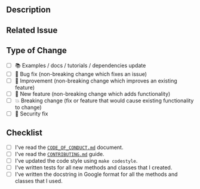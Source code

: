 ## Description

<!-- Add a more detailed description of the changes if needed. -->

## Related Issue

<!-- If your PR refers to a related issue, link it here. -->

## Type of Change

<!-- Mark with an `x` all the checkboxes that apply (like `[x]`) -->

- [ ] 📚 Examples / docs / tutorials / dependencies update
- [ ] 🔧 Bug fix (non-breaking change which fixes an issue)
- [ ] 🥂 Improvement (non-breaking change which improves an existing feature)
- [ ] 🚀 New feature (non-breaking change which adds functionality)
- [ ] 💥 Breaking change (fix or feature that would cause existing functionality to change)
- [ ] 🔐 Security fix

## Checklist

<!-- Mark with an `x` all the checkboxes that apply (like `[x]`) -->

- [ ] I've read the [`CODE_OF_CONDUCT.md`](https://github.com/Giskard-AI/ai-inspector/blob/master/CODE_OF_CONDUCT.md) document.
- [ ] I've read the [`CONTRIBUTING.md`](https://github.com/Giskard-AI/ai-inspector/blob/master/CONTRIBUTING.md) guide.
- [ ] I've updated the code style using `make codestyle`.
- [ ] I've written tests for all new methods and classes that I created.
- [ ] I've written the docstring in Google format for all the methods and classes that I used.

